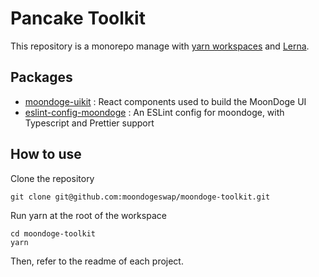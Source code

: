 # Pancake Toolkit

This repository is a monorepo manage with [yarn workspaces](https://classic.yarnpkg.com/en/docs/workspaces/) and [Lerna](https://lerna.js.org/). 

## Packages

- [moondoge-uikit](https://github.com/moondogeswap/moondoge-toolkit/tree/master/packages/moondoge-uikit) : React components used to build the MoonDoge UI
- [eslint-config-moondoge](https://github.com/moondogeswap/moondoge-toolkit/tree/master/packages/eslint-config-moondoge) : An ESLint config for moondoge, with Typescript and Prettier support

## How to use

Clone the repository 

```
git clone git@github.com:moondogeswap/moondoge-toolkit.git
```

Run yarn at the root of the workspace

```
cd moondoge-toolkit
yarn
```

Then, refer to the readme of each project.